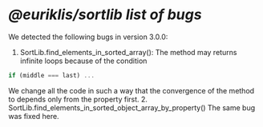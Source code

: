 # ***@euriklis/sortlib list of bugs***
We detected the following bugs in version 3.0.0: 
1. SortLib.find_elements_in_sorted_array():
The method may returns infinite loops because of the condition 
```js
if (middle === last) ...
```
We change all the code in such a way that the convergence of the method to depends only from the property first.
2. SortLib.find_elements_in_sorted_object_array_by_property()
The same bug was fixed here.

